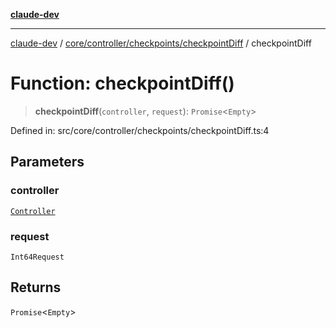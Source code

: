 [**claude-dev**](../../../../../README.md)

***

[claude-dev](../../../../../README.md) / [core/controller/checkpoints/checkpointDiff](../README.md) / checkpointDiff

# Function: checkpointDiff()

> **checkpointDiff**(`controller`, `request`): `Promise`\<`Empty`\>

Defined in: src/core/controller/checkpoints/checkpointDiff.ts:4

## Parameters

### controller

[`Controller`](../../../classes/Controller.md)

### request

`Int64Request`

## Returns

`Promise`\<`Empty`\>
